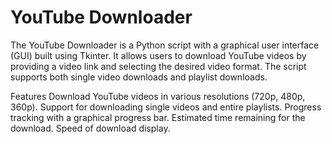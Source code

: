 # YouTube Downloader

The YouTube Downloader is a Python script with a graphical user interface (GUI) built using Tkinter. It allows users to download YouTube videos by providing a video link and selecting the desired video format. The script supports both single video downloads and playlist downloads.

Features
Download YouTube videos in various resolutions (720p, 480p, 360p).
Support for downloading single videos and entire playlists.
Progress tracking with a graphical progress bar.
Estimated time remaining for the download.
Speed of download display.


